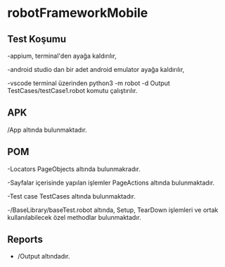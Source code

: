 # robotFrameworkMobile

## Test Koşumu

-appium, terminal'den ayağa kaldırılır,

-android studio dan bir adet android emulator ayağa kaldırılır,

-vscode terminal üzerinden python3 -m robot -d Output TestCases/testCase1.robot komutu çalıştırılır.

## APK

/App altında bulunmaktadır.

## POM

-Locators PageObjects altında bulunmakradır.

-Sayfalar içerisinde yapılan işlemler PageActions altında bulunmaktadır.

-Test case TestCases altında bulunmaktadır.

-/BaseLibrary/baseTest.robot altında, Setup, TearDown işlemleri ve ortak kullanılabilecek özel methodlar bulunmaktadır.

## Reports

-	/Output altındadır.
